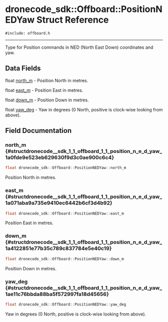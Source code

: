 # dronecode_sdk::Offboard::PositionNEDYaw Struct Reference
`#include: offboard.h`

----


Type for Position commands in NED (North East Down) coordinates and yaw. 


## Data Fields


float [north_m](#structdronecode__sdk_1_1_offboard_1_1_position_n_e_d_yaw_1a0fde9e523eb629630f9d3c0ae900c6c4)  - Position North in metres.

float [east_m](#structdronecode__sdk_1_1_offboard_1_1_position_n_e_d_yaw_1a071aba9a735e9410ec6442b6cf3d4b92)  - Position East in metres.

float [down_m](#structdronecode__sdk_1_1_offboard_1_1_position_n_e_d_yaw_1a4122851e77b35c789c837784e5e40c19)  - Position Down in metres.

float [yaw_deg](#structdronecode__sdk_1_1_offboard_1_1_position_n_e_d_yaw_1ae11c76bbda88ba5f572997fa18d45656)  - Yaw in degrees (0 North, positive is clock-wise looking from above).


## Field Documentation


### north_m {#structdronecode__sdk_1_1_offboard_1_1_position_n_e_d_yaw_1a0fde9e523eb629630f9d3c0ae900c6c4}

```cpp
float dronecode_sdk::Offboard::PositionNEDYaw::north_m
```


Position North in metres.


### east_m {#structdronecode__sdk_1_1_offboard_1_1_position_n_e_d_yaw_1a071aba9a735e9410ec6442b6cf3d4b92}

```cpp
float dronecode_sdk::Offboard::PositionNEDYaw::east_m
```


Position East in metres.


### down_m {#structdronecode__sdk_1_1_offboard_1_1_position_n_e_d_yaw_1a4122851e77b35c789c837784e5e40c19}

```cpp
float dronecode_sdk::Offboard::PositionNEDYaw::down_m
```


Position Down in metres.


### yaw_deg {#structdronecode__sdk_1_1_offboard_1_1_position_n_e_d_yaw_1ae11c76bbda88ba5f572997fa18d45656}

```cpp
float dronecode_sdk::Offboard::PositionNEDYaw::yaw_deg
```


Yaw in degrees (0 North, positive is clock-wise looking from above).

